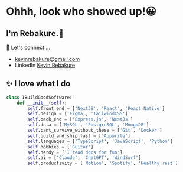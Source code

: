 # Ohhh, look who showed up!😀

## I'm Rebakure.👋
🚀 Let's connect ... 
- kevinrebakure@gmail.com
- LinkedIn [Kevin Rebakure](https://www.linkedin.com/in/kevin-rebakure-91063a301/)

## ✨ I love what I do

```python
class IBuildGoodSoftware:
    def __init__(self):
        self.front_end = ['NextJS', 'React', 'React Native']
        self.design = ['Figma', 'TailwindCSS']
        self.back_end = ['Express.js', 'NestJs']
        self.data = ['MySQL', 'PostgreSQL', 'MongoDB']
        self.cant_survive_without_these = ['Git', 'Docker']
        self.build_and_ship_fast = ['Appwrite']
        self.languages = ['TypeScript', 'JavaScript', 'Python']
        self.hobbies = ['Guitar']
        self.nerdy = ['I read docs for fun']
        self.ai = ['Claude', 'ChatGPT', 'WindSurf']
        self.productivity = ['Notion', 'Spotify', 'Healthy rest']
```
